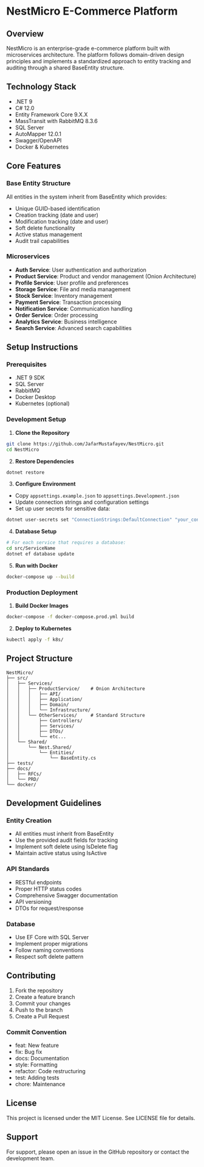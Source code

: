 # NestMicro E-Commerce Platform

## Overview
NestMicro is an enterprise-grade e-commerce platform built with microservices architecture. The platform follows domain-driven design principles and implements a standardized approach to entity tracking and auditing through a shared BaseEntity structure.

## Technology Stack
- .NET 9
- C# 12.0
- Entity Framework Core 9.X.X
- MassTransit with RabbitMQ 8.3.6
- SQL Server
- AutoMapper 12.0.1
- Swagger/OpenAPI
- Docker & Kubernetes

## Core Features

### Base Entity Structure
All entities in the system inherit from BaseEntity which provides:
- Unique GUID-based identification
- Creation tracking (date and user)
- Modification tracking (date and user)
- Soft delete functionality
- Active status management
- Audit trail capabilities

### Microservices
- **Auth Service**: User authentication and authorization
- **Product Service**: Product and vendor management (Onion Architecture)
- **Profile Service**: User profile and preferences
- **Storage Service**: File and media management
- **Stock Service**: Inventory management
- **Payment Service**: Transaction processing
- **Notification Service**: Communication handling
- **Order Service**: Order processing
- **Analytics Service**: Business intelligence
- **Search Service**: Advanced search capabilities

## Setup Instructions

### Prerequisites
- .NET 9 SDK
- SQL Server
- RabbitMQ
- Docker Desktop
- Kubernetes (optional)

### Development Setup

1. **Clone the Repository**
```bash
git clone https://github.com/JafarMustafayev/NestMicro.git
cd NestMicro
```

2. **Restore Dependencies**
```bash
dotnet restore
```

3. **Configure Environment**
- Copy `appsettings.example.json` to `appsettings.Development.json`
- Update connection strings and configuration settings
- Set up user secrets for sensitive data:
```bash
dotnet user-secrets set "ConnectionStrings:DefaultConnection" "your_connection_string"
```

4. **Database Setup**
```bash
# For each service that requires a database:
cd src/ServiceName
dotnet ef database update
```

5. **Run with Docker**
```bash
docker-compose up --build
```

### Production Deployment

1. **Build Docker Images**
```bash
docker-compose -f docker-compose.prod.yml build
```

2. **Deploy to Kubernetes**
```bash
kubectl apply -f k8s/
```

## Project Structure

```
NestMicro/
├── src/
│   ├── Services/
│   │   ├── ProductService/    # Onion Architecture
│   │   │   ├── API/
│   │   │   ├── Application/
│   │   │   ├── Domain/
│   │   │   └── Infrastructure/
│   │   └── OtherServices/     # Standard Structure
│   │       ├── Controllers/
│   │       ├── Services/
│   │       ├── DTOs/
│   │       └── etc...
│   └── Shared/
│       └── Nest.Shared/
│           └── Entities/
│               └── BaseEntity.cs
├── tests/
├── docs/
│   ├── RFCs/
│   └── PRD/
└── docker/
```

## Development Guidelines

### Entity Creation
- All entities must inherit from BaseEntity
- Use the provided audit fields for tracking
- Implement soft delete using IsDelete flag
- Maintain active status using IsActive

### API Standards
- RESTful endpoints
- Proper HTTP status codes
- Comprehensive Swagger documentation
- API versioning
- DTOs for request/response

### Database
- Use EF Core with SQL Server
- Implement proper migrations
- Follow naming conventions
- Respect soft delete pattern

## Contributing

1. Fork the repository
2. Create a feature branch
3. Commit your changes
4. Push to the branch
5. Create a Pull Request

### Commit Convention
- feat: New feature
- fix: Bug fix
- docs: Documentation
- style: Formatting
- refactor: Code restructuring
- test: Adding tests
- chore: Maintenance

## License
This project is licensed under the MIT License. See LICENSE file for details.

## Support
For support, please open an issue in the GitHub repository or contact the development team.
